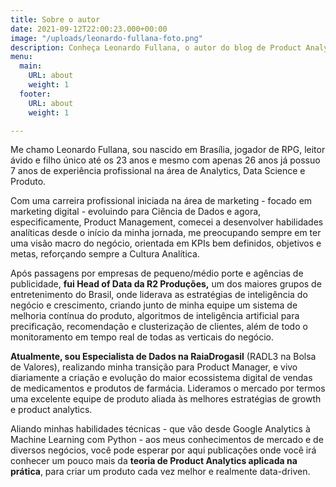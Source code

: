 ```yaml
---
title: Sobre o autor
date: 2021-09-12T22:00:23.000+00:00
image: "/uploads/leonardo-fullana-foto.png"
description: Conheça Leonardo Fullana, o autor do blog de Product Analytics.
menu:
  main:
    URL: about
    weight: 1
  footer:
    URL: about
    weight: 1

---
```

Me chamo Leonardo Fullana, sou nascido em Brasília, jogador de RPG, leitor ávido e filho único até os 23 anos e mesmo com apenas 26 anos já possuo 7 anos de experiência profissional na área de Analytics, Data Science e Produto.

Com uma carreira profissional iniciada na área de marketing - focado em marketing digital - evoluindo para Ciência de Dados e agora, especificamente, Product Management, comecei a desenvolver habilidades analíticas desde o início da minha jornada, me preocupando sempre em ter uma visão macro do negócio, orientada em KPIs bem definidos, objetivos e metas, reforçando sempre a Cultura Analítica.

Após passagens por empresas de pequeno/médio porte e agências de publicidade, **fui Head of Data da R2 Produções,** um dos maiores grupos de entretenimento do Brasil, onde liderava as estratégias de inteligência do negócio e crescimento, criando junto de minha equipe um sistema de melhoria contínua do produto, algoritmos de inteligência artificial para precificação, recomendação e clusterização de clientes, além de todo o monitoramento em tempo real de todas as verticais do negócio.

**Atualmente, sou Especialista de Dados na RaiaDrogasil** (RADL3 na Bolsa de Valores), realizando minha transição para Product Manager, e vivo diariamente a criação e evolução do maior ecossistema digital de vendas de medicamentos e produtos de farmácia. Lideramos o mercado por termos uma excelente equipe de produto aliada às melhores estratégias de growth e product analytics.

Aliando minhas habilidades técnicas - que vão desde Google Analytics à Machine Learning com Python - aos meus conhecimentos de mercado e de diversos negócios, você pode esperar por aqui publicações onde você irá conhecer um pouco mais da **teoria de Product Analytics aplicada na prática**, para criar um produto cada vez melhor e realmente data-driven.